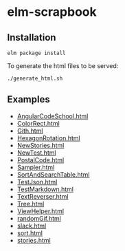 # elm-scrapbook

## Installation

    elm package install

To generate the html files to be served:

    ./generate_html.sh


## Examples

- [AngularCodeSchool.html](http://rawgit.com/martinos/elm-scrapbook/master/site/AngularCodeSchool.html)
- [ColorRect.html](http://rawgit.com/martinos/elm-scrapbook/master/site/ColorRect.html)
- [Gith.html](http://rawgit.com/martinos/elm-scrapbook/master/site/Gith.html)
- [HexagonRotation.html](http://rawgit.com/martinos/elm-scrapbook/master/site/HexagonRotation.html)
- [NewStories.html](http://rawgit.com/martinos/elm-scrapbook/master/site/NewStories.html)
- [NewTest.html](http://rawgit.com/martinos/elm-scrapbook/master/site/NewTest.html)
- [PostalCode.html](http://rawgit.com/martinos/elm-scrapbook/master/site/PostalCode.html)
- [Sampler.html](http://rawgit.com/martinos/elm-scrapbook/master/site/Sampler.html)
- [SortAndSearchTable.html](http://rawgit.com/martinos/elm-scrapbook/master/site/SortAndSearchTable.html)
- [TestJson.html](http://rawgit.com/martinos/elm-scrapbook/master/site/TestJson.html)
- [TestMarkdown.html](http://rawgit.com/martinos/elm-scrapbook/master/site/TestMarkdown.html)
- [TextReverser.html](http://rawgit.com/martinos/elm-scrapbook/master/site/TextReverser.html)
- [Tree.html](http://rawgit.com/martinos/elm-scrapbook/master/site/Tree.html)
- [ViewHelper.html](http://rawgit.com/martinos/elm-scrapbook/master/site/ViewHelper.html)
- [randomGif.html](http://rawgit.com/martinos/elm-scrapbook/master/site/randomGif.html)
- [slack.html](http://rawgit.com/martinos/elm-scrapbook/master/site/slack.html)
- [sort.html](http://rawgit.com/martinos/elm-scrapbook/master/site/sort.html)
- [stories.html](http://rawgit.com/martinos/elm-scrapbook/master/site/stories.html)
